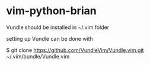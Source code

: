 # vim-python-brian

Vundle should be installed in ~/.vim folder

setting up Vundle can be done with

$ git clone https://github.com/VundleVim/Vundle.vim.git ~/.vim/bundle/Vundle.vim


